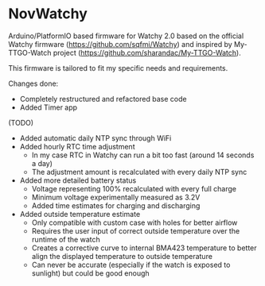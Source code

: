 # NovWatchy

Arduino/PlatformIO based firmware for Watchy 2.0 based on the official Watchy firmware (https://github.com/sqfmi/Watchy) and inspired by My-TTGO-Watch project (https://github.com/sharandac/My-TTGO-Watch).

This firmware is tailored to fit my specific needs and requirements.

Changes done:

- Completely restructured and refactored base code
- Added Timer app

(TODO)
- Added automatic daily NTP sync through WiFi
- Added hourly RTC time adjustment 
    - In my case RTC in Watchy can run a bit too fast (around 14 seconds a day)
    - The adjustment amount is recalculated with every daily NTP sync
- Added more detailed battery status
    - Voltage representing 100% recalculated with every full charge
    - Minimum voltage experimentally measured as 3.2V
    - Added time estimates for charging and discharging
- Added outside temperature estimate
    - Only compatible with custom case with holes for better airflow
    - Requires the user input of correct outside temperature over the runtime of the watch
    - Creates a corrective curve to internal BMA423 temperature to better align the displayed temperature to outside temperature
    - Can never be accurate (especially if the watch is exposed to sunlight) but could be good enough
